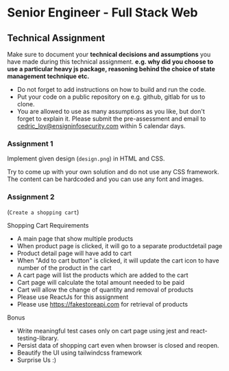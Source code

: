 # Senior Engineer - Full Stack Web

## Technical Assignment

Make sure to document your **technical decisions and assumptions** you have made during this technical assignment. **e.g. why did you choose to use a particular heavy js package, reasoning behind the choice of state management technique etc.**

- Do not forget to add instructions on how to build and run the code.
- Put your code on a public repository on e.g. github, gitlab for us to clone.
- You are allowed to use as many assumptions as you like, but don't forget to explain it.
  Please submit the pre-assessment and email to cedric_loy@ensigninfosecurity.com within 5 calendar days.

### Assignment 1

Implement given design (`design.png`) in HTML and CSS.

Try to come up with your own solution and do not use any CSS framework. The content can be hardcoded and you can use any font and images.

### Assignment 2

(`Create a shopping cart`)

Shopping Cart Requirements

- A ​main page​ that show multiple products
- When product page is clicked, it will go to a separate product ​detail page​
- Product ​detail page​ will have add to cart
- When "​Add to cart button​" is clicked, it will update the cart icon to have number of the product in the cart
- A ​cart page​ will list the products which are added to the cart
- Cart page will calculate the total amount needed to be paid
- Cart will allow the change of quantity and removal of products
- Please use ReactJs for this assignment
- Please use https://fakestoreapi.com for retrieval of products

Bonus

- Write meaningful test cases only on cart page using jest and react-testing-library.
- Persist data of shopping cart even when browser is closed and reopen.
- Beautify the UI using tailwindcss framework
- Surprise Us :)
